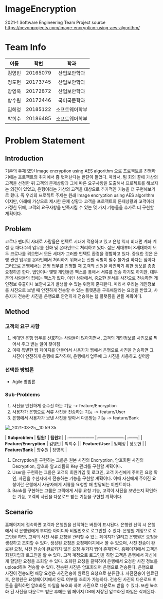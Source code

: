 # ImageEncryption
2021-1 Software Engineering Team Project 
source https://nevonprojects.com/image-encryption-using-aes-algorithm/

# Team Info
|  이름        |     학번      |     학과    |
| ------------- |:-------------:| :-----:|
| 김영빈      | 20165079 | 산업보안학과 |
| 정도현     | 20173745      |   산업보안학과 |
| 장영욱 | 20172872      |    산업보안학과 |
| 방수원 | 20172446      |    국어국문학과 |
| 임혜정 | 20185122      |    소프트웨어학부 |
| 박희수 | 20186485      |    소프트웨어학부 |

# Problem Statement

## Introduction
기존의 주제 였던 Image encryption using AES algorithm 으로 프로젝트를 진행하기에는 프로젝트의 취지에서 좀 벗어난다는 판단이 들었다. 따라서, 팀 회의 끝에 가상의 고객을 선정한 뒤 고객의 문제상황과 그에 따른 요구사항을 도출해서 프로젝트를 해보자는 의견이 있었고, 은행이라는 가상의 고객을 대상으로 추가적인 기능을 더 구현해보기로 했다. 즉 우리의 프로젝트 주제는 원래 Image encryption using AES algorithm 이지만, 아래에 가상으로 제시한 문제 상황과 고객을 프로젝트의 문제상황과 고객이라 가정한 뒤에, 고객의 요구사항을 만족시킬 수 있는 몇 가지 기능들을 추가로 더 구현할 계획이다.

## Problem
코로나 팬더믹 사태로 사람들은 언텍트 시대에 적응하고 있고 은행 역시 비대면 계좌 계설 등 대다수의 업무를 전화 및 온라인으로 처리하고 있다. 젊은 세대부터 X세대까지 모두 코로나를 겪으면서 모든 세대가 그러한 언택트 환경을 경험하고 있다. 중요한 것은 은행 관련 업무를 온라인에서 처리하기 위해서는 신원 식별이 필수 불가결 하다는 점이다. 그러므로 은행에서는 은행 업무를 진행할 때 고객의 신원을 확인하기 위한 정보를 종종 요청하곤 한다. 법인이나 몇몇 개인들은 팩스를 통해서 서류를 전송 하기도 하지만, 대부분의 사람들의 집에는 팩스가 없다. 이런 상황에서, 중요한 문서를 사진으로 전송하면 개인정보 유출이나 보안사고가 발생할 수 있는 위험이 존재한다. 따라서 우리는 개인정보를 사진으로 보낼 때 안전하게 전송할 수 있는 플랫폼을 구축해달라는 요청을 받았고, 사용자가 전송한 사진을 은행으로 안전하게 전송하는 웹 플랫폼을 만들 계획이다.

## Method
### 고객의 요구 사항
1. 비대면 은행 업무를 선호하는 사람들이 많아지면서, 고객의 개인정보를 사진으로 찍어서 주고 받는 일이 잦아짐
2. 이때 특별한 웹 페이지를 만들어서 사용자가 웹에서 은행으로 사진을 전송하면 그 사진이 안전하게 은행에 도착하여, 은행에서 업무에 그 사진을 사용하고 싶어함

### 선택한 방법론
- Agile 방법론

### Sub-Problems
1. 사진을 안전하게 송수신 하는 기능 -> feature/Encryption
2. 사용자가 은행으로 서류 사진을 전송하는 기능 -> feature/User
3. 은행에서 사용자가 보낸 사진을 받아서 다운받는 기능 -> feature/Bank

![_2021-03-25__10 59 35](https://user-images.githubusercontent.com/62539910/112854665-0922fe00-90e9-11eb-9219-d080ba0bb5a6.png)

|  **Subproblem**       |     **팀원1**      |     **팀원2**    |
| :—————— |:——————:| :——:|
| **Feature/Encryption**      | 김영빈 | 박희수 |
| **Feature/User**     | 임혜정      |   정도현 |
| **Feature/Bank** | 방수원      |    장영욱 |

1. Encryption을 구현하는 그룹은 원본 사진의 Encryption, 암호화된 사진의 Decryption, 암호화 알고리듬의 Key 관리를 구현할 계획이다.
2. User을 구현하는 그룹은 고객의 회원가입 및 로그인, 고객 자신에게 주어진 요청 확인, 사진을 수신자에게 전송하는 기능을 구현할 계획이다. 이때 자신에게 주어진 요청이란 은행에서 사용자에게 서류를 요청할 때 할당되는 이벤트이다.
3. Bank를 구현하는 그룹은 고객에게 서류 요청 기능, 고객이 사진을 보냈는지 확인하는 기능, 고객의 사진을 다운로드 받는 기능을 구현할 계획이다.

## Scenario
홈페이지에 접속하면 고객과 은행원을 선택하는 버튼이 표시된다. 은행원 선택 시 은행에서 각 은행원에게 부여한 아이디와 비밀번호로 로그인할 수 있다. 은행원 계정으로 로그인을 하면, 고객의 사진 서류 요청을 관리할 수 있는 페이지가 열리고 은행원은 요청을 생성하고 조회할 수 있다. 생성된 요청은 요청페이지에서 볼 수 있으며, 사진 전송이 완료된 요청, 사진 전송이 완료되지 않은 요청 두가지 탭이 존재한다. 홈페이지에서 고객은 회원가입과 로그인을 할 수 있다. 고객 계정으로 로그인을 하면 고객은 은행에서 자신에게 할당한 요청을 조회할 수 있다. 조회된 요청을 클릭하여 은행에서 요청한 사진 정보를 upload하여 전송할 수 있다. 전송된 사진은 암호화되어 은행으로 전송된다. 은행으로 사진이 전송되면 해당 요청은 사진전송이 완료된 요청으로 분류된다.
사진전송이 완료된 후, 은행원은 요청페이지에서 완료 여부를 조회가 가능하다. 전송된 사진의 다운로드 버튼을 클릭하면 암호화된 파일을 복호화 하여 사진으로 다운로드 받을 수 있다. 또한 복호화 된 사진을 다운로드 받은 후에는 웹 페이지 DB에 저장된 암호화된 파일은 삭제된다.